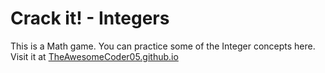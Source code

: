 # Crack it! - Integers
This is a Math game. You can practice some of the Integer concepts here. Visit it at [TheAwesomeCoder05.github.io](https://theawesomecoder05.github.io)
